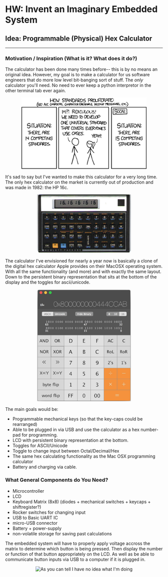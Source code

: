 # HW: Invent an Imaginary Embedded System

## Idea: Programmable (Physical) Hex Calculator

---
### Motivation / Inspiration (What is it? What does it do?)
The calculator has been done many times before-- this is by no means an original idea. However, my goal is to make a calculator for us software engineers that do more low level bit-banging sort of stuff. The *only* calculator you'll need. No need to ever keep a python interpretor in the other terminal tab ever again.

<center>
<img src="imgs/standards.png"
    alt="The calculator to end all other calculators"
    width=400px
    height=auto>
</img>
</center>

It's sad to say but I've wanted to make this calculator for a very long time. The only hex calculator on the market is currently out of production and was made in 1982: the HP 16c.

<center>
<img src="imgs/hp16c.jpg"
    alt="Comes with a wopping 203 bytes of RAM. What are you going to do with all of that?"
    width=300px
    height=auto>
</img>
</center>

The calculator I've envisioned for nearly a year now is basically a clone of the digital hex calculator Apple provides on their MacOSX operating system. With all the same functionality (and more) and with exactly the same layout. Down to the persistent binary representation that sits at the bottom of the display and the toggles for ascii/unicode.

<center>
<img src="imgs/macosx_calc.jpg"
    alt="She's beautiful"
    width=300px
    height=auto>
</img>
</center>

The main goals would be:
 - Programmable mechanical keys (so that the key-caps could be rearranged)
 - Able to be plugged in via USB and use the calculator as a hex number-pad for programming.
 - LCD with persistent binary representation at the bottom.
 - Toggles for ASCII/Unicode
 - Toggle to change input between Octal/Decimal/Hex
 - The same hex calculating functionality as the Mac OSX programming calculator
 - Battery and charging via cable.

### What General Components do You Need?

 - Microcontroller
 - LCD
 - Keyboard Matrix (8x8) (diodes + mechanical switches + keycaps + shiftregister?)
 - Rocker switches for changing input
 - USB to Basic UART IC
 - micro-USB connector
 - Battery + power-supply
 - non-volatile storage for saving past calculations

The embedded system will have to properly apply voltage accross the matrix to determine which button is being pressed. Then display the number or function of that button appropriately on the LCD. As well as be able to communicate button inputs via USB to a computer if it is plugged in.

<center>
<img src="imgs/HexCalcBlockDiagram.jpg"
    alt="As you can tell I have no idea what I'm doing"
    width=300px
    height=auto>
</img>
</center>
